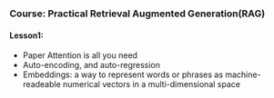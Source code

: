 ### Course: Practical Retrieval Augmented Generation(RAG)

#### Lesson1:

- Paper Attention is all you need
- Auto-encoding, and auto-regression
- Embeddings: a way to represent words or phrases as machine-readeable numerical vectors in a multi-dimensional space

